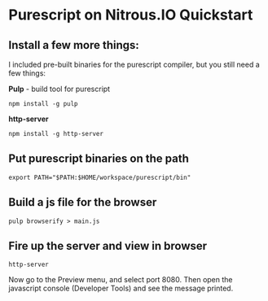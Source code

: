 
# Purescript on Nitrous.IO Quickstart

## Install a few more things:

I included pre-built binaries for the purescript compiler, but you still need a few things:

**Pulp** - build tool for purescript

`npm install -g pulp`

**http-server**

`npm install -g http-server`

## Put purescript binaries on the path

`export PATH="$PATH:$HOME/workspace/purescript/bin"`


## Build a js file for the browser

`pulp browserify > main.js`

## Fire up the server and view in browser

`http-server`

Now go to the Preview menu, and select port 8080.  Then open the javascript console (Developer Tools) and see the message printed.



